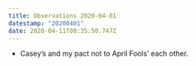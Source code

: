 ```yaml
---
title: Observations 2020-04-01
datestamp: "20200401"
date: 2020-04-11T00:35:50.747Z
---
```

- Casey’s and my pact not to April Fools’ each other.